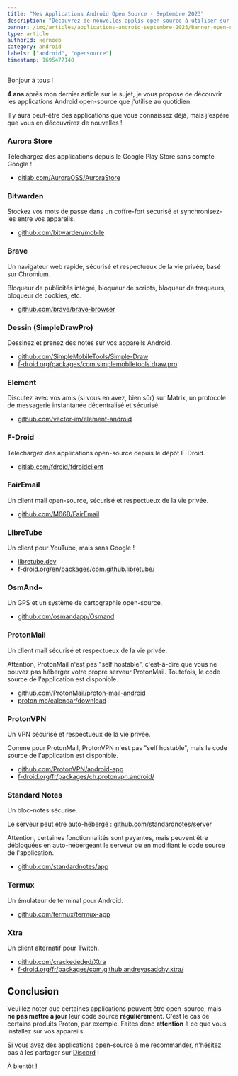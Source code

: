 ```yaml
---
title: "Mes Applications Android Open Source - Septembre 2023"
description: "Découvrez de nouvelles applis open-source à utiliser sur vos appareils Android !"
banner: /img/articles/applications-android-septembre-2023/banner-open-source-september-2023.webp
type: article
authorId: kernoeb
category: android
labels: ["android", "opensource"]
timestamp: 1695477140
---
```


Bonjour à tous !

**4 ans** après mon dernier article sur le sujet, je vous propose de découvrir les applications Android open-source que j'utilise au quotidien.

Il y aura peut-être des applications que vous connaissez déjà, mais j'espère que vous en découvrirez de nouvelles !

### Aurora Store

Téléchargez des applications depuis le Google Play Store sans compte Google !

- [gitlab.com/AuroraOSS/AuroraStore](https://gitlab.com/AuroraOSS/AuroraStore)

### Bitwarden

Stockez vos mots de passe dans un coffre-fort sécurisé et synchronisez-les entre vos appareils.

- [github.com/bitwarden/mobile](github.com/bitwarden/mobile)

### Brave

Un navigateur web rapide, sécurisé et respectueux de la vie privée, basé sur Chromium.

Bloqueur de publicités intégré, bloqueur de scripts, bloqueur de traqueurs, bloqueur de cookies, etc.

- [github.com/brave/brave-browser](https://github.com/brave/brave-browser)


### Dessin (SimpleDrawPro)

Dessinez et prenez des notes sur vos appareils Android.

- [github.com/SimpleMobileTools/Simple-Draw](https://github.com/SimpleMobileTools/Simple-Draw)
- [f-droid.org/packages/com.simplemobiletools.draw.pro](https://f-droid.org/packages/com.simplemobiletools.draw.pro/)


### Element

Discutez avec vos amis (si vous en avez, bien sûr) sur Matrix, un protocole de messagerie instantanée décentralisé et sécurisé.

- [github.com/vector-im/element-android](https://github.com/vector-im/element-android)


### F-Droid

Téléchargez des applications open-source depuis le dépôt F-Droid.

- [gitlab.com/fdroid/fdroidclient](https://gitlab.com/fdroid/fdroidclient)


### FairEmail

Un client mail open-source, sécurisé et respectueux de la vie privée.

- [github.com/M66B/FairEmail](https://github.com/M66B/FairEmail)

### LibreTube

Un client pour YouTube, mais sans Google !

- [libretube.dev](https://www.libretube.dev/)
- [f-droid.org/en/packages/com.github.libretube/](https://f-droid.org/en/packages/com.github.libretube/)

### OsmAnd~

Un GPS et un système de cartographie open-source.

- [github.com/osmandapp/Osmand](github.com/osmandapp/Osmand)
 
### ProtonMail

Un client mail sécurisé et respectueux de la vie privée.

Attention, ProtonMail n'est pas "self hostable", c'est-à-dire que vous ne pouvez pas héberger votre propre serveur ProtonMail. Toutefois, le code source de l'application est disponible.

- [github.com/ProtonMail/proton-mail-android](https://github.com/ProtonMail/proton-mail-android)
- [proton.me/calendar/download](https://proton.me/calendar/download)

### ProtonVPN

Un VPN sécurisé et respectueux de la vie privée.

Comme pour ProtonMail, ProtonVPN n'est pas "self hostable", mais le code source de l'application est disponible.

- [github.com/ProtonVPN/android-app](https://github.com/ProtonVPN/android-app) 
- [f-droid.org/fr/packages/ch.protonvpn.android/](https://f-droid.org/fr/packages/ch.protonvpn.android/)

### Standard Notes

Un bloc-notes sécurisé. 

Le serveur peut être auto-hébergé : [github.com/standardnotes/server](https://github.com/standardnotes/server)

Attention, certaines fonctionnalités sont payantes, mais peuvent être débloquées en auto-hébergeant le serveur ou en modifiant le code source de l'application.

- [github.com/standardnotes/app](https://github.com/standardnotes/app)

### Termux

Un émulateur de terminal pour Android.

- [github.com/termux/termux-app](https://github.com/termux/termux-app)

### Xtra

Un client alternatif pour Twitch.

- [github.com/crackededed/Xtra](https://github.com/crackededed/Xtra)
- [f-droid.org/fr/packages/com.github.andreyasadchy.xtra/](https://f-droid.org/fr/packages/com.github.andreyasadchy.xtra/)

## Conclusion

Veuillez noter que certaines applications peuvent être open-source, mais **ne pas mettre à jour** leur code source **régulièrement**. C'est le cas de certains produits Proton, par exemple. Faites donc **attention** à ce que vous installez sur vos appareils.

Si vous avez des applications open-source à me recommander, n'hésitez pas à les partager sur [Discord](https://discord.becauseofprog.fr/) !

À bientôt !
